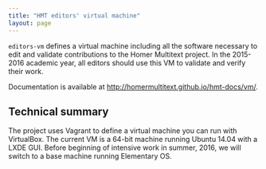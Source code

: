 ```yaml
---
title: "HMT editors' virtual machine"
layout: page
---
```



`editors-vm` defines a virtual machine  including all the software necessary to edit and validate contributions to the Homer Multitext project.  In the 2015-2016 academic year, all editors should use this VM to validate and verify their work.

Documentation is available at <http://homermultitext.github.io/hmt-docs/vm/>.


## Technical summary ##

The project uses Vagrant to define a virtual machine you can run with  VirtualBox.  The current VM is a 64-bit machine running Ubuntu 14.04 with a LXDE GUI.  Before beginning of intensive work in summer, 2016, we will switch to a base machine running Elementary OS.
